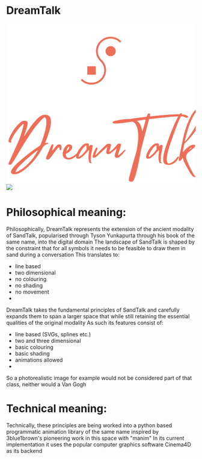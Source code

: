 # DreamTalk
![](DreamTalk.png)
![](DreamTalk.gif)

# Philosophical meaning:

Philosophically, DreamTalk represents the extension of the ancient modality of SandTalk, popularised through Tyson Yunkapurta through his book of the same name, into the digital domain
The landscape of SandTalk is shaped by the constraint that for all symbols it needs to be feasible to draw them in sand during a conversation
This translates to:
- line based
- two dimensional
- no colouring
- no shading
- no movement
- 
DreamTalk takes the fundamental principles of SandTalk and carefully expands them to span a larger space that while still retaining the essential qualities of the original modality
As such its features consist of:
- line based (SVGs, splines etc.)
- two and three dimensional
- basic colouring
- basic shading
- animations allowed
- 
So a photorealistic image for example would not be considered part of that class, neither would a Van Gogh

# Technical meaning:

Technically, these principles are being worked into a python based programmatic animation library of the same name inspired by 3blue1brown's pioneering work in this space with "manim"
In its current implementation it uses the popular computer graphics software Cinema4D as its backend